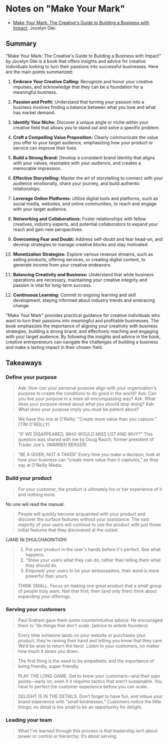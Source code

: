 # Notes on "Make Your Mark"

* [Make Your Mark: The Creative's Guide to Building a Business with Impact](https://amzn.to/3Ky58J0), Jocelyn Glei.

## Summary

"Make Your Mark: The Creative's Guide to Building a Business with Impact" by Jocelyn Glei is a book that offers insights and advice for creative individuals looking to turn their passions into successful businesses. Here are the main points summarized:

1. **Embrace Your Creative Calling:** Recognize and honor your creative impulses, and acknowledge that they can be a foundation for a meaningful business.

2. **Passion and Profit:** Understand that turning your passion into a business involves finding a balance between what you love and what has market demand.

3. **Identify Your Niche:** Discover a unique angle or niche within your creative field that allows you to stand out and solve a specific problem.

4. **Craft a Compelling Value Proposition:** Clearly communicate the value you offer to your target audience, emphasizing how your product or service can improve their lives.

5. **Build a Strong Brand:** Develop a consistent brand identity that aligns with your values, resonates with your audience, and creates a memorable impression.

6. **Effective Storytelling:** Master the art of storytelling to connect with your audience emotionally, share your journey, and build authentic relationships.

7. **Leverage Online Platforms:** Utilize digital tools and platforms, such as social media, websites, and online communities, to reach and engage with your target audience.

8. **Networking and Collaborations:** Foster relationships with fellow creatives, industry experts, and potential collaborators to expand your reach and gain new perspectives.

9. **Overcoming Fear and Doubt:** Address self-doubt and fear head-on, and develop strategies to manage creative blocks and stay motivated.

10. **Monetization Strategies:** Explore various revenue streams, such as selling products, offering services, or creating digital content, to generate income from your creative endeavors.

11. **Balancing Creativity and Business:** Understand that while business operations are necessary, maintaining your creative integrity and passion is vital for long-term success.

12. **Continuous Learning:** Commit to ongoing learning and skill development, staying informed about industry trends and embracing change.

"Make Your Mark" provides practical guidance for creative individuals who want to turn their passions into meaningful and profitable businesses. The book emphasizes the importance of aligning your creativity with business strategies, building a strong brand, and effectively reaching and engaging with your target audience. By following the insights and advice in the book, creative entrepreneurs can navigate the challenges of building a business and make a lasting impact in their chosen field.


## Takeaways

### Define your purpose

> Ask: How can your personal purpose align with your organization's purpose to create the conditions to do good in the world?
> Ask: Can you live your purpose in a more all-encompassing way?
> Ask: What does your purpose reveal about what you should stop doing?
> Ask: What does your purpose imply you must be patient about?

> We have this line at O'Reilly: "Create more value than you capture." (TIM O'REILLY)

> "IF WE DISAPPEARED, WHO WOULD MISS US? AND WHY?" This question was shared with me by Doug Rauch, former president of Trader Joe's. (WARREN BERGER)

> “BE A GIVER, NOT A TAKER” Every time you make a decision, look at how your business can “create more value than it captures,” as they say at O'Reilly Media.

### Build your product

> For your customer, the product is ultimately his or her experience of it and nothing more.

No one will read the manual:

> People will quickly become acquainted with your product and discover the surface features without your assistance. The vast majority of your users will continue to use the product with just those initial features that they discovered at the outset.

(JANE NI DHULCHAOINTIGH)
> 1. Put your product in the user's hands before it's perfect. See what happens.
> 2. “Show your users what they can do, rather than telling them what they should do.
> 3. Empower your users to be your ambassadors, their word is more powerful than yours.


> THINK SMALL. Focus on making one great product that a small group of people truly want. Nail that first; then (and only then) think about expanding your offerings.


### Serving your customers

> Paul Graham gave them some counterintuitive advice: He encouraged them to “do things that don't scale. (advice to airbnb founders)

> Every time someone lands on your website or purchases your product, they’re raising their hand and letting you know that they care. We’d be wise to return the favor. Listen to your customers, no matter how much it slows you down.

> The first thing is the need to be empathetic and the importance of being friendly, super-friendly.

> PLAY THE LONG GAME. Get to know your customers—and their pain points—early on, even if it requires tactics that aren’t sustainable. You have to perfect the customer experience before you can scale.

> DELIGHT IS IN THE DETAILS. Don’t forget to have fun, and imbue your brand experience with "small kindnesses." Customers notice the little things; no detail is too small to be an opportunity for delight.


### Leading your team

> What I’ve learned through this process is that leadership isn’t about power or control or hierarchy; it’s about serving.
